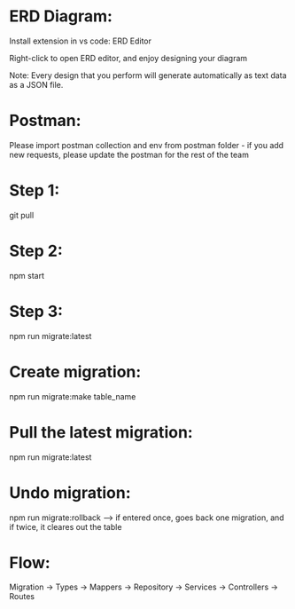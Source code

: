 # ERD Diagram:
Install extension in vs code: ERD Editor

Right-click to open ERD editor, and enjoy designing your diagram

Note: Every design that you perform will generate automatically as text data as a JSON file.


# Postman:
Please import postman collection and env from postman folder - if you add new requests, please update the postman for the rest of the team


# Step 1:
git pull
# Step 2:
npm start
# Step 3:
npm run migrate:latest



# Create migration:
npm run migrate:make table_name

# Pull the latest migration:
npm run migrate:latest

# Undo migration:
npm run migrate:rollback --> if entered once, goes back one migration, and if twice, it cleares out the table

# Flow:
Migration -> Types -> Mappers -> Repository -> Services -> Controllers -> Routes
